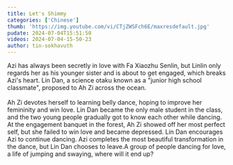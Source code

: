 ```yaml
---
title: Let's Shimmy
categories: ['Chinese']
thumb: 'https://img.youtube.com/vi/CTjZWSFch6E/maxresdefault.jpg'
pudate: 2024-07-04T15:51:50
videos: 2024-07-04-15-50-23
author: tin-sokhavuth
---
```

Azi has always been secretly in love with Fa Xiaozhu Senlin, but Linlin only regards her as his younger sister and is about to get engaged, which breaks Azi's heart. Lin Dan, a science otaku known as a "junior high school classmate", proposed to Ah Zi across the ocean.
<br/><br/>
Ah Zi devotes herself to learning belly dance, hoping to improve her femininity and win love. Lin Dan became the only male student in the class, and the two young people gradually got to know each other while dancing.
At the engagement banquet in the forest, Ah Zi showed off her most perfect self, but she failed to win love and became depressed. Lin Dan encourages Azi to continue dancing. Azi completes the most beautiful transformation in the dance, but Lin Dan chooses to leave.A group of people dancing for love, a life of jumping and swaying, where will it end up?